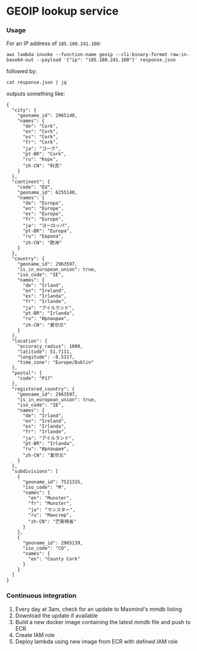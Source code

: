 # GEOIP lookup service

### Usage

For an IP address of `185.180.241.100`:

```
aws lambda invoke --function-name geoip --cli-binary-format raw-in-base64-out --payload '{"ip": "185.180.241.100"}' response.json
```

followed by:

```
cat response.json | jq
```

outputs something like:

```
{
  "city": {
    "geoname_id": 2965140,
    "names": {
      "de": "Cork",
      "en": "Cork",
      "es": "Cork",
      "fr": "Cork",
      "ja": "コーク",
      "pt-BR": "Cork",
      "ru": "Корк",
      "zh-CN": "科克"
    }
  },
  "continent": {
    "code": "EU",
    "geoname_id": 6255148,
    "names": {
      "de": "Europa",
      "en": "Europe",
      "es": "Europa",
      "fr": "Europe",
      "ja": "ヨーロッパ",
      "pt-BR": "Europa",
      "ru": "Европа",
      "zh-CN": "欧洲"
    }
  },
  "country": {
    "geoname_id": 2963597,
    "is_in_european_union": true,
    "iso_code": "IE",
    "names": {
      "de": "Irland",
      "en": "Ireland",
      "es": "Irlanda",
      "fr": "Irlande",
      "ja": "アイルランド",
      "pt-BR": "Irlanda",
      "ru": "Ирландия",
      "zh-CN": "爱尔兰"
    }
  },
  "location": {
    "accuracy_radius": 1000,
    "latitude": 51.7111,
    "longitude": -8.5317,
    "time_zone": "Europe/Dublin"
  },
  "postal": {
    "code": "P17"
  },
  "registered_country": {
    "geoname_id": 2963597,
    "is_in_european_union": true,
    "iso_code": "IE",
    "names": {
      "de": "Irland",
      "en": "Ireland",
      "es": "Irlanda",
      "fr": "Irlande",
      "ja": "アイルランド",
      "pt-BR": "Irlanda",
      "ru": "Ирландия",
      "zh-CN": "爱尔兰"
    }
  },
  "subdivisions": [
    {
      "geoname_id": 7521315,
      "iso_code": "M",
      "names": {
        "en": "Munster",
        "fr": "Munster",
        "ja": "マンスター",
        "ru": "Манстер",
        "zh-CN": "芒斯特省"
      }
    },
    {
      "geoname_id": 2965139,
      "iso_code": "CO",
      "names": {
        "en": "County Cork"
      }
    }
  ]
}
```

### Continuous integration

1. Every day at 3am, check for an update to Maxmind's mmdb listing
2. Download the update if available
3. Build a new docker image containing the latest mmdb file and push to ECR
4. Create IAM role
5. Deploy lambda using new image from ECR with defined IAM role

